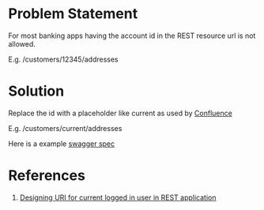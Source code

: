 # Problem Statement
For most banking apps having the account id in the REST resource url is not allowed.

E.g. /customers/12345/addresses

# Solution
Replace the id with a placeholder like current as used by [Confluence](https://docs.atlassian.com/atlassian-confluence/REST/5.4.4/#d2e90) 

E.g. /customers/current/addresses

Here is a example [swagger spec](https://petstore.swagger.io/?url=https://raw.githubusercontent.com/ahoqueali/ahoqueali.github.io/master/rest/address-openapi.yaml#/Address/getAddress)

# References
1. [Designing URI for current logged in user in REST application](https://stackoverflow.com/questions/36520372/designing-uri-for-current-logged-in-user-in-rest-applications)
